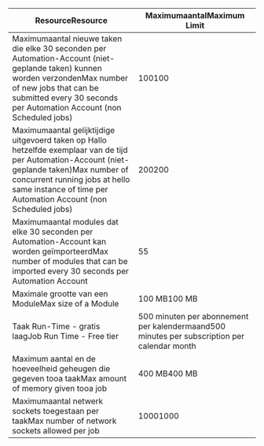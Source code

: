 | <span data-ttu-id="80fb6-101">Resource</span><span class="sxs-lookup"><span data-stu-id="80fb6-101">Resource</span></span> | <span data-ttu-id="80fb6-102">Maximumaantal</span><span class="sxs-lookup"><span data-stu-id="80fb6-102">Maximum Limit</span></span> |
| --- | --- |
| <span data-ttu-id="80fb6-103">Maximumaantal nieuwe taken die elke 30 seconden per Automation-Account (niet-geplande taken) kunnen worden verzonden</span><span class="sxs-lookup"><span data-stu-id="80fb6-103">Max number of new jobs that can be submitted every 30 seconds per Automation Account (non Scheduled jobs)</span></span> |<span data-ttu-id="80fb6-104">100</span><span class="sxs-lookup"><span data-stu-id="80fb6-104">100</span></span> |
| <span data-ttu-id="80fb6-105">Maximumaantal gelijktijdige uitgevoerd taken op Hallo hetzelfde exemplaar van de tijd per Automation-Account (niet-geplande taken)</span><span class="sxs-lookup"><span data-stu-id="80fb6-105">Max number of concurrent running jobs at hello same instance of time per Automation Account (non Scheduled jobs)</span></span> |<span data-ttu-id="80fb6-106">200</span><span class="sxs-lookup"><span data-stu-id="80fb6-106">200</span></span> |
| <span data-ttu-id="80fb6-107">Maximumaantal modules dat elke 30 seconden per Automation-Account kan worden geïmporteerd</span><span class="sxs-lookup"><span data-stu-id="80fb6-107">Max number of modules that can be imported every 30 seconds per Automation Account</span></span> |<span data-ttu-id="80fb6-108">5</span><span class="sxs-lookup"><span data-stu-id="80fb6-108">5</span></span> |
| <span data-ttu-id="80fb6-109">Maximale grootte van een Module</span><span class="sxs-lookup"><span data-stu-id="80fb6-109">Max size of a Module</span></span> |<span data-ttu-id="80fb6-110">100 MB</span><span class="sxs-lookup"><span data-stu-id="80fb6-110">100 MB</span></span> |
| <span data-ttu-id="80fb6-111">Taak Run-Time - gratis laag</span><span class="sxs-lookup"><span data-stu-id="80fb6-111">Job Run Time - Free tier</span></span> |<span data-ttu-id="80fb6-112">500 minuten per abonnement per kalendermaand</span><span class="sxs-lookup"><span data-stu-id="80fb6-112">500 minutes per subscription per calendar month</span></span> |
| <span data-ttu-id="80fb6-113">Maximum aantal en de hoeveelheid geheugen die gegeven tooa taak</span><span class="sxs-lookup"><span data-stu-id="80fb6-113">Max amount of memory given tooa job</span></span> |<span data-ttu-id="80fb6-114">400 MB</span><span class="sxs-lookup"><span data-stu-id="80fb6-114">400 MB</span></span> |
| <span data-ttu-id="80fb6-115">Maximumaantal netwerk sockets toegestaan per taak</span><span class="sxs-lookup"><span data-stu-id="80fb6-115">Max number of network sockets allowed per job</span></span> |<span data-ttu-id="80fb6-116">1000</span><span class="sxs-lookup"><span data-stu-id="80fb6-116">1000</span></span> |

